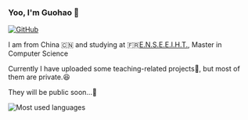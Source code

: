 ### Yoo, I'm Guohao 👋

[![GitHub](https://img.shields.io/badge/dynamic/json?logo=github&label=GitHub&labelColor=495867&color=495867&query=%24.data.totalSubs&url=https%3A%2F%2Fapi.spencerwoo.com%2Fsubstats%2F%3Fsource%3Dgithub%26queryKey%3Dhayschan&style=flat-square)](https://github.com/Dave0126)

I am from China 🇨🇳 and studying at 🇫🇷[E.N.S.E.E.I.H.T.](https://www.enseeiht.fr/fr/index.html), Master in Computer Science

Currently I have uploaded some teaching-related projects📖, but most of them are private.😆

They will be public soon...🚀


![Most used languages](https://github-readme-stats.vercel.app/api/top-langs/?username=Dave0126&layout=compact&hide_border=true&langs_count=10)


